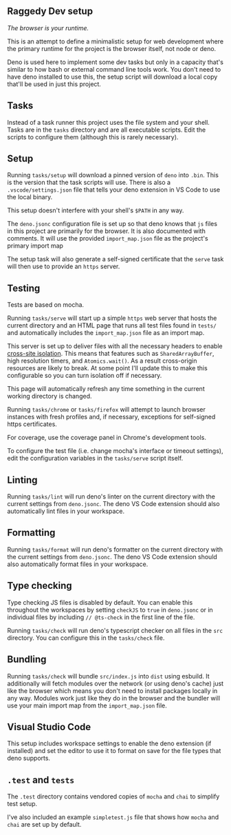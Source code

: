 ## Raggedy Dev setup

_The browser is your runtime._

This is an attempt to define a minimalistic setup for web development where the
primary runtime for the project is the browser itself, not node or deno.

Deno is used here to implement some dev tasks but only in a capacity that's
similar to how bash or external command line tools work. You don't need to have
deno installed to use this, the setup script will download a local copy that'll
be used in just this project.

## Tasks

Instead of a task runner this project uses the file system and your shell. Tasks
are in the `tasks` directory and are all executable scripts. Edit the scripts to
configure them (although this is rarely necessary).

## Setup

Running `tasks/setup` will download a pinned version of `deno` into `.bin`. This
is the version that the task scripts will use. There is also a
`.vscode/settings.json` file that tells your deno extension in VS Code to use
the local binary.

This setup doesn't interfere with your shell's `$PATH` in any way.

The `deno.jsonc` configuration file is set up so that deno knows that `js` files
in this project are primarily for the browser. It is also documented with
comments. It will use the provided `import_map.json` file as the project's
primary import map

The setup task will also generate a self-signed certificate that the `serve`
task will then use to provide an `https` server.

## Testing

Tests are based on mocha.

Running `tasks/serve` will start up a simple `https` web server that hosts the
current directory and an HTML page that runs all test files found in `tests/`
and automatically includes the `import_map.json` file as an import map.

This server is set up to deliver files with all the necessary headers to enable
[cross-site isolation](https://web.dev/coop-coep/). This means that features
such as `SharedArrayBuffer`, high resolution timers, and `Atomics.wait()`. As a
result cross-origin resources are likely to break. At some point I'll update
this to make this configurable so you can turn isolation off if necessary.

This page will automatically refresh any time something in the current working
directory is changed.

Running `tasks/chrome` or `tasks/firefox` will attempt to launch browser
instances with fresh profiles and, if necessary, exceptions for self-signed
https certificates.

For coverage, use the coverage panel in Chrome's development tools.

To configure the test file (i.e. change mocha's interface or timeout settings),
edit the configuration variables in the `tasks/serve` script itself.

## Linting

Running `tasks/lint` will run deno's linter on the current directory with the
current settings from `deno.jsonc`. The deno VS Code extension should also
automatically lint files in your workspace.

## Formatting

Running `tasks/format` will run deno's formatter on the current directory with
the current settings from `deno.jsonc`. The deno VS Code extension should also
automatically format files in your workspace.

## Type checking

Type checking JS files is disabled by default. You can enable this throughout
the workspaces by setting `checkJS` to `true` in `deno.jsonc` or in individual
files by including `// @ts-check` in the first line of the file.

Running `tasks/check` will run deno's typescript checker on all files in the
`src` directory. You can configure this in the `tasks/check` file.

## Bundling

Running `tasks/check` will bundle `src/index.js` into `dist` using esbuild. It
additionally will fetch modules over the network (or using deno's cache) just
like the browser which means you don't need to install packages locally in any
way. Modules work just like they do in the browser and the bundler will use your
main import map from the `import_map.json` file.

## Visual Studio Code

This setup includes workspace settings to enable the deno extension (if
installed) and set the editor to use it to format on save for the file types
that deno supports.

## `.test` and `tests`

The `.test` directory contains vendored copies of `mocha` and `chai` to simplify
test setup.

I've also included an example `simpletest.js` file that shows how `mocha` and
`chai` are set up by default.
